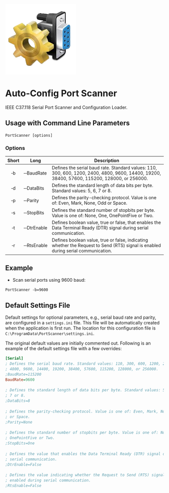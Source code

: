 [![PortScanner](PortScanner.png)](https://gridprotectionalliance.github.io/PortScanner/)

# Auto-Config Port Scanner
IEEE C37.118 Serial Port Scanner and Configuration Loader.

## Usage with Command Line Parameters
```shell
PortScanner [options]
```

### Options

| Short | Long | Description |
|:-----:| ---- | ----------- |
| &#x2011;b | &#x2011;&#x2011;BaudRate | Defines the serial baud rate. Standard values: 110, 300, 600, 1200, 2400, 4800, 9600, 14400, 19200, 38400, 57600, 115200, 128000, or 256000. |
| &#x2011;d | &#x2011;&#x2011;DataBits | Defines the standard length of data bits per byte. Standard values: 5, 6, 7 or 8. |
| &#x2011;p | &#x2011;&#x2011;Parity | Defines the parity-checking protocol. Value is one of: Even, Mark, None, Odd or Space. |
| &#x2011;s | &#x2011;&#x2011;StopBits | Defines the standard number of stopbits per byte. Value is one of: None, One, OnePointFive or Two. |
| &#x2011;t | &#x2011;&#x2011;DtrEnable | Defines boolean value, true or false, that enables the Data Terminal Ready (DTR) signal during serial communication. |
| &#x2011;r | &#x2011;&#x2011;RtsEnable | Defines boolean value, true or false, indicating whether the Request to Send (RTS) signal is enabled during serial communication. |

## Example
* Scan serial ports using 9600 baud:
```shell
PortScanner -b=9600
```

## Default Settings File
Default settings for optional parameters, e.g., serial baud rate and parity, are configured in a `settings.ini` file. This file will be automatically created when the application is first run. The location for this configuration file is `C:\ProgramData\PortScanner\settings.ini`.

The original default values are initially commented out. Following is an example of the default settings file with a few overrides:

```ini
[Serial]
; Defines the serial baud rate. Standard values: 110, 300, 600, 1200, 2400,
; 4800, 9600, 14400, 19200, 38400, 57600, 115200, 128000, or 256000.
;BaudRate=115200
BaudRate=9600

; Defines the standard length of data bits per byte. Standard values: 5, 6,
; 7 or 8.
;DataBits=8

; Defines the parity-checking protocol. Value is one of: Even, Mark, None, Odd
; or Space.
;Parity=None

; Defines the standard number of stopbits per byte. Value is one of: None, One,
; OnePointFive or Two.
;StopBits=One

; Defines the value that enables the Data Terminal Ready (DTR) signal during
; serial communication.
;DtrEnable=False

; Defines the value indicating whether the Request to Send (RTS) signal is
; enabled during serial communication.
;RtsEnable=False
```
